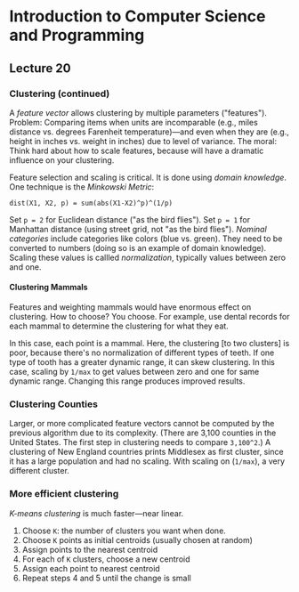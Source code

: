 # Introduction to Computer Science and Programming
## Lecture 20

### Clustering (continued)
A *feature vector* allows clustering by multiple parameters ("features"). Problem: Comparing items when units are incomparable (e.g., miles distance vs. degrees Farenheit temperature)—and even when they are (e.g., height in inches vs. weight in inches) due to level of variance. The moral: Think hard about how to scale features, because will have a dramatic influence on your clustering.

Feature selection and scaling is critical. It is done using *domain knowledge*. One technique is the *Minkowski Metric*:

	dist(X1, X2, p) = sum(abs(X1-X2)^p)^(1/p)

Set `p = 2` for Euclidean distance ("as the bird flies").  Set `p = 1` for Manhattan distance (using street grid, not "as the bird flies"). *Nominal categories* include categories like colors (blue vs. green). They need to be converted to numbers (doing so is an example of domain knowledge). Scaling these values is callled *normalization*, typically values between zero and one.

#### Clustering Mammals
Features and weighting mammals would have enormous effect on clustering. How to choose? You choose. For example, use dental records for each mammal to determine the clustering for what they eat.

In this case, each point is a mammal. Here, the clustering [to two clusters] is poor, because there's no normalization of different types of teeth. If one type of tooth has a greater dynamic range, it can skew clustering. In this case, scaling by `1/max` to get values between zero and one for same dynamic range. Changing this range produces improved results.

### Clustering Counties
Larger, or more complicated feature vectors cannot be computed by the previous algorithm due to its complexity. (There are 3,100 counties in the United States. The first step in clustering needs to compare `3,100^2`.) A clustering of New England countries prints Middlesex as first cluster, since it has a large population and had no scaling. With scaling on (`1/max`), a very different cluster.

### More efficient clustering
*K-means clustering* is much faster—near linear.

1. Choose `K`: the number of clusters you want when done.
2. Choose `K` points as initial centroids (usually chosen at random)
3. Assign points to the nearest centroid
4. For each of `K` clusters, choose a new centroid
5. Assign each point to nearest centroid
6. Repeat steps 4 and 5 until the change is small